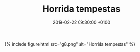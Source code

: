 ﻿---
layout: post
title: "Horrida tempestas"
date: 2019-02-22 09:30:00 +0100
categories: a
---

{% include figure.html src="g8.png" alt="Horrida tempestas" %}
